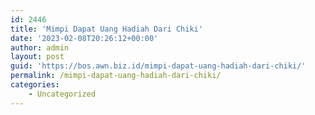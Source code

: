 ```yaml
---
id: 2446
title: 'Mimpi Dapat Uang Hadiah Dari Chiki'
date: '2023-02-08T20:26:12+00:00'
author: admin
layout: post
guid: 'https://bos.awn.biz.id/mimpi-dapat-uang-hadiah-dari-chiki/'
permalink: /mimpi-dapat-uang-hadiah-dari-chiki/
categories:
    - Uncategorized
---
```


